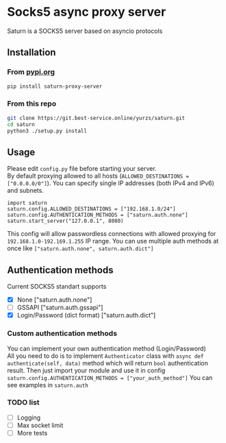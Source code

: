 # Socks5 async proxy server
Saturn is a SOCKS5 server based on asyncio protocols
## Installation
### From [pypi.org](https://pypi.org/project/saturn-proxy-server/)
```bash
pip install saturn-proxy-server
```
### From this repo
```bash
git clone https://git.best-service.online/yurzs/saturn.git
cd saturn
python3 ./setup.py install
```
## Usage
Please edit `config.py` file before starting your server.  
By default proxying allowed to all hosts (`ALLOWED_DESTINATIONS =  ["0.0.0.0/0"]`).  You can specify single IP addresses 
(both IPv4 and IPv6) and subnets. 
```python3
import saturn
saturn.config.ALLOWED_DESTINATIONS = ["192.168.1.0/24"]
saturn.config.AUTHENTICATION_METHODS = ["saturn.auth.none"]
saturn.start_server("127.0.0.1", 8080) 
```
This config will allow passwordless connections with allowed proxying for `192.168.1.0-192.169.1.255` IP range.
You can use multiple auth methods at once like `["saturn.auth.none", saturn.auth.dict"]`
## Authentication methods
Current SOCKS5 standart supports
- [x] None ["saturn.auth.none"]
- [ ] GSSAPI ["saturn.auth.gssapi"]
- [x] Login/Password (dict format) ["saturn.auth.dict"]
### Custom authentication methods
You can implement your own authentication method (Login/Password)  
All you need to do is to implement `Authenticator` class with `async def authenticate(self, data)` method which will return `bool`
authentication result. Then just import your module and use it in config  
`saturn.config.AUTHENTICATION_METHODS = ["your_auth_method"]`
You can see examples in `saturn.auth`

### TODO list
- [ ] Logging
- [ ] Max socket limit
- [ ] More tests